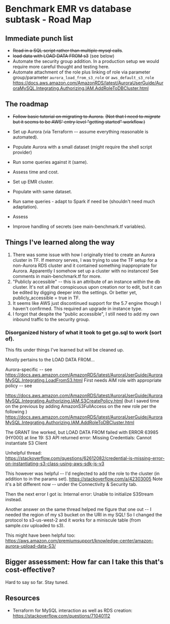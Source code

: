 # Benchmark EMR vs database subtask - Road Map

## Immediate punch list
- ~~Read in a SQL script rather than multiple mysql calls~~.
- ~~load data with LOAD DATA FROM s3~~ (see below)
- Automate the security group addition. In a production setup we would require more
  careful thought and testing here.
- Automate attachment of the role plus linking of role via parameter group/parameter `aurora_load_from_s3_role` or `aws_default_s3_role`  
https://docs.aws.amazon.com/AmazonRDS/latest/AuroraUserGuide/AuroraMySQL.Integrating.Authorizing.IAM.AddRoleToDBCluster.html


## The roadmap
- ~~Follow basic tutorial on migrating to Aurora.~~ 
~~(Not that I need to *migrate* but it seems to be AWS' entry level "getting started" workflow.)~~
- Set up Aurora (via Terraform -- assume everything reasonable is automated).
- Populate Aurora with a small dataset (might require the shell script provider)
- Run some queries against it (same). 
- Assess time and cost.

- Set up EMR cluster.
- Populate with same dataset.
- Run same queries - adapt to Spark if need be (shouldn't need much adaptation).
- Assess

- Improve handling of secrets (see main-benchmark.tf variables).

## Things I've learned along the way

1. There was some issue with how I originally tried to create an Aurora cluster in TF. If memory serves, I was trying to use the TF setup for a non-Aurora RDS cluster and it contained something inappropriate for Aurora. Apparently I somehow set up a cluster with no instances! See comments in main-benchmark.tf for more.
2. "Publicly accessible" -- this is an attribute of an instance *within* the db cluster. It's not all that conspicuous upon creation nor to edit, but it can be edited by digging deeper into the settings. Or better yet, publicly_accessible = true in TF.
3. It seems like AWS just discontinued support for the 5.7 engine though I haven't confirmed. This required an upgrade in instance type.
4. I forgot that despite the "public accessible", I still need to add my own inbound traffic to the security group.   



### Disorganized history of what it took to get go.sql to work (sort of).
This fits under things I've learned but will be cleaned up.

Mostly pertains to the LOAD DATA FROM...

Aurora-specific -- see https://docs.aws.amazon.com/AmazonRDS/latest/AuroraUserGuide/AuroraMySQL.Integrating.LoadFromS3.html
First needs AIM role with appropriate policy -- see

https://docs.aws.amazon.com/AmazonRDS/latest/AuroraUserGuide/AuroraMySQL.Integrating.Authorizing.IAM.S3CreatePolicy.html
  (but I saved time on the previous by adding AmazonS3FullAccess on the new role per the following )
https://docs.aws.amazon.com/AmazonRDS/latest/AuroraUserGuide/AuroraMySQL.Integrating.Authorizing.IAM.AddRoleToDBCluster.html

The GRANT line worked, but LOAD DATA FROM failed with 
    ERROR 63985 (HY000) at line 19: S3 API returned error: Missing Credentials: Cannot instantiate S3 Client


Unhelpful thread: 
https://stackoverflow.com/questions/62612082/credential-is-missing-error-on-instantiating-s3-class-using-aws-sdk-js-v3

This however was helpful -- I'd neglected to add the role to the cluster (in addition to in the params set).
https://stackoverflow.com/a/42303005
Note it's a bit different now -- under the Connectivity & Security tab.

Then the next error I got is: 
  Internal error: Unable to initialize S3Stream instead.

Another answer on the same thread helped me figure that one out -- I needed the region of my 
s3 bucket on the URI in my SQL! So I changed the protocol to s3-us-west-2 and it works for a 
miniscule table (from sample.csv uploaded to s3).

This might have been helpful too: https://aws.amazon.com/premiumsupport/knowledge-center/amazon-aurora-upload-data-S3/

## Bigger assessment: How far can I take this that's cost-effective? 

Hard to say so far. Stay tuned.

## Resources

- Terraform for MySQL interaction as well as RDS creation: https://stackoverflow.com/questions/71040112